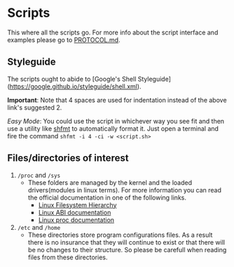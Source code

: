 # Scripts

This where all the scripts go. For more info about the script interface and examples please go to [PROTOCOL.md](PROTOCOL.md).

## Styleguide

The scripts ought to abide to [Google's Shell Styleguide]
(https://google.github.io/styleguide/shell.xml).

**Important**: Note that 4 spaces are used for indentation
instead of the above link's suggested 2.

*Easy Mode*: You could use the script in whichever way you see fit
and then use a utility like [shfmt](https://github.com/mvdan/sh#shfmt) 
to automatically format it. Just open a terminal and fire the 
command `shfmt -i 4 -ci -w <script.sh>`

## Files/directories of interest

1. `/proc` and `/sys`
    - These folders are managed by the kernel and the loaded drivers(modules in linux terms). For more information you can read the official documentation in one of the following links.
        - [Linux Filesystem Hierarchy](http://tldp.org/LDP/Linux-Filesystem-Hierarchy/html/index.html)
        - [Linux ABI documentation](https://github.com/torvalds/linux/tree/master/Documentation/ABI)
        - [Linux proc documentation](https://github.com/torvalds/linux/blob/master/Documentation/filesystems/proc.txt)
2. `/etc` and `/home`
    - These directories store program configurations files. As a result there is no insurance that they will continue to exist or that there will be no changes to their structure. So please be carefull when reading files from these directories.